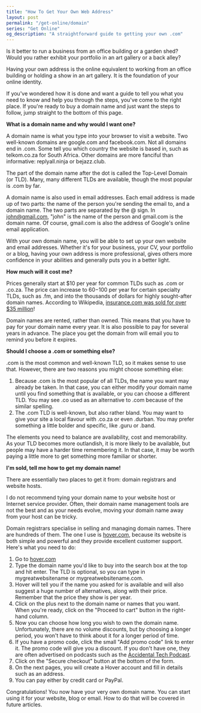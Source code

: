 ```yaml
---
title: "How To Get Your Own Web Address"
layout: post
permalink: "/get-online/domain"
series: "Get Online"
og_description: "A straightforward guide to getting your own .com" 
---
```


Is it better to run a business from an office building or a garden shed? Would you rather exhibit your portfolio in an art gallery or a back alley?

Having your own address is the online equivalent to working from an office building or holding a show in an art gallery. It is the foundation of your online identity.

If you've wondered how it is done and want a guide to tell you what you need to know and help you through the steps, you've come to the right place. If you're ready to buy a domain name and just want the steps to follow, jump straight to the bottom of this page.

**What is a domain name and why would I want one?**

A domain name is what you type into your browser to visit a website. Two well-known domains are google.com and facebook.com. Not all domains end in .com. Some tell you which country the website is based in, such as telkom.co.za for South Africa. Other domains are more fanciful than informative: replyall.ninja or bejazz.club.

The part of the domain name after the dot is called the Top-Level Domain (or TLD). Many, many different TLDs are available, though the most popular is .com by far.

A domain name is also used in email addresses. Each email address is made up of two parts: the name of the person you're sending the email to, and a domain name. The two parts are separated by the @ sign. In john@gmail.com, "john" is the name of the person and gmail.com is the domain name. Of course, gmail.com is also the address of Google's online email application.

With your own domain name, you will be able to set up your own website and email addresses. Whether it's for your business, your CV, your portfolio or a blog, having your own address is more professional, gives others more confidence in your abilities and generally puts you in a better light.

**How much will it cost me?**

Prices generally start at $10 per year for common TLDs such as .com or .co.za. The price can increase to $60-$100 per year for certain specialty TLDs, such as .fm, and into the thousands of dollars for highly sought-after domain names. According to Wikipedia, [insurance.com was sold for over $35 million](https://en.wikipedia.org/wiki/List_of_most_expensive_domain_names)!

Domain names are rented, rather than owned. This means that you have to pay for your domain name every year. It is also possible to pay for several years in advance. The place you get the domain from will email you to remind you before it expires.

**Should I choose a .com or something else?**

.com is the most common and well-known TLD, so it makes sense to use that. However, there are two reasons you might choose something else:

1. Because .com is the most popular of all TLDs, the name you want may already be taken. In that case, you can either modify your domain name until you find something that is available, or you can choose a different TLD. You may see .co used as an alternative to .com because of the similar spelling.
2. The .com TLD is well-known, but also rather bland. You may want to give your site a local flavour with .co.za or even .durban. You may prefer something a little bolder and specific, like .guru or .band.

The elements you need to balance are availability, cost and memorability. As your TLD becomes more outlandish, it is more likely to be available, but people may have a harder time remembering it. In that case, it may be worth paying a little more to get something more familiar or shorter.

**I'm sold, tell me how to get my domain name!**

There are essentially two places to get it from: domain registrars and website hosts.

I do not recommend tying your domain name to your website host or Internet service provider. Often, their domain name management tools are not the best and as your needs evolve, moving your domain name away from your host can be tricky.

Domain registrars specialise in selling and managing domain names. There are hundreds of them. The one I use is [hover.com](https://www.hover.com), because its website is both simple and powerful and they provide excellent customer support. Here's what you need to do:

1. Go to [hover.com](https://www.hover.com) 
1. Type the domain name you'd like to buy into the search box at the top and hit enter. The TLD is optional, so you can type in mygreatwebsitename or mygreatwebsitename.com.
1. Hover will tell you if the name you asked for is available and will also suggest a huge number of alternatives, along with their price. Remember that the price they show is per year.
1. Click on the plus next to the domain name or names that you want. When you're ready, click on the "Proceed to cart" button in the right-hand column.
1. Now you can choose how long you wish to own the domain name. Unfortunately, there are no volume discounts, but by choosing a longer period, you won't have to think about it for a longer period of time.
1. If you have a promo code, click the small "Add promo code" link to enter it. The promo code will give you a discount. If you don't have one, they are often advertised on podcasts such as the [Accidental Tech Podcast](http://atp.fm).
1. Click on the "Secure checkout" button at the bottom of the form.
1. On the next pages, you will create a Hover account and fill in details such as an address.
1. You can pay either by credit card or PayPal.

Congratulations! You now have your very own domain name. You can start using it for your website, blog or email. How to do that will be covered in future articles.
